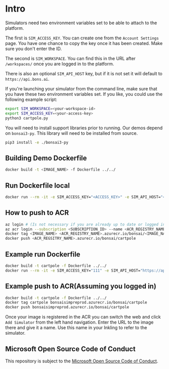# Intro

Simulators need two environment variables set to be able to attach to the platform.

The first is `SIM_ACCESS_KEY`. You can create one from the `Account Settings` page.
You have one chance to copy the key once it has been created. Make sure you don't enter
the ID.

The second is `SIM_WORKSPACE`. You can find this in the URL after `/workspaces/` once
you are logged in to the platform.

There is also an optional `SIM_API_HOST` key, but if it is not set it will default to `https://api.bons.ai`.

If you're launching your simulator from the command line, make sure that you have these two
environment variables set. If you like, you could use the following example script:

```sh
export SIM_WORKSPACE=<your-workspace-id>
export SIM_ACCESS_KEY=<your-access-key>
python3 cartpole.py
```

You will need to install support libraries prior to running. Our demos depend on `bonsai3-py`.
This library will need to be installed from source.

```sh
pip3 install -e ./bonsai3-py
```

## Building Demo Dockerfile
```sh
docker build -t <IMAGE_NAME> -f Dockerfile ../../
```

## Run Dockerfile local
```sh
docker run --rm -it -e SIM_ACCESS_KEY="<ACCESS_KEY>" -e SIM_API_HOST="<TARGET>" -e SIM_WORKSPACE="<WORKSPACE>" <IMAGE_NAME>
```

## How to push to ACR
```sh
az login # (Is not necessary if you are already up to date or logged in recently)
az acr login --subscription <SUBSCRIPTION_ID> --name <ACR_REGISTRY_NAME>
docker tag <IMAGE_NAME> <ACR_REGISTRY_NAME>.azurecr.io/bonsai/<IMAGE_NAME>
docker push <ACR_REGSITRY_NAME>.azurecr.io/bonsai/cartpole
```

## Example run Dockerfile
```sh
docker build -t cartpole -f Dockerfile ../../
docker run --rm -it -e SIM_ACCESS_KEY="111" -e SIM_API_HOST="https://api.bons.ai" -e SIM_WORKSPACE="123"
```

## Example push to ACR(Assuming you logged in)
```sh
docker build -t cartpole -f Dockerfile ../../
docker tag cartpole bonsaisimpreprod.azurecr.io/bonsai/cartpole
docker push bonsaisimpreprod.azurecr.io/bonsai/cartpole
```

Once your image is registered in the ACR you can switch the web and click `Add Simulator` from
the left hand navigation. Enter the URL to the image there and give it a name. Use this name in
your Inkling to refer to the simulator.


## Microsoft Open Source Code of Conduct

This repository is subject to the [Microsoft Open Source Code of Conduct](https://opensource.microsoft.com/codeofconduct).
